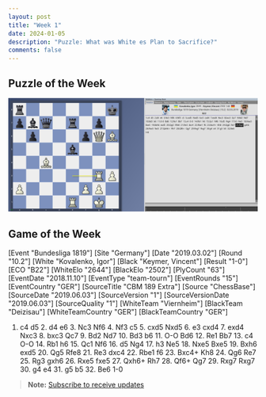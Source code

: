 ```yaml
---
layout: post
title: "Week 1"
date: 2024-01-05
description: "Puzzle: What was White es Plan to Sacrifice?"
comments: false
---
```



## Puzzle of the Week

![alt text](../../assets/images/puzzlegame.png)
<div class="cbdiagram"
data-size="420"
data-fen= "r6k/pbq1r1p1/1p3pQB/8/2B5/6bP/P4PP1/4R1K1 w - - 0 26"
data-legend="How would White have been mated as Black after ...Bxg3 - Mate in six?"
data-squares="e5,g3"
data-arrows="e5g3">
</div>


## Game of the Week

<div class="cbreplay">
[Event "Bundesliga 1819"]
[Site "Germany"]
[Date "2019.03.02"]
[Round "10.2"]
[White "Kovalenko, Igor"]
[Black "Keymer, Vincent"]
[Result "1-0"]
[ECO "B22"]
[WhiteElo "2644"]
[BlackElo "2502"]
[PlyCount "63"]
[EventDate "2018.11.10"]
[EventType "team-tourn"]
[EventRounds "15"]
[EventCountry "GER"]
[SourceTitle "CBM 189 Extra"]
[Source "ChessBase"]
[SourceDate "2019.06.03"]
[SourceVersion "1"]
[SourceVersionDate "2019.06.03"]
[SourceQuality "1"]
[WhiteTeam "Viernheim"]
[BlackTeam "Deizisau"]
[WhiteTeamCountry "GER"]
[BlackTeamCountry "GER"]

1. c4 d5 2. d4 e6 3. Nc3 Nf6 4. Nf3 c5 5. cxd5 Nxd5 6. e3 cxd4 7. exd4 Nxc3 8. bxc3 Qc7 9. Bd2 Nd7 10. Bd3 b6 11. O-O Bd6 12. Re1 Bb7 13. c4 O-O 14. Rb1 h6 15. Qc1 Nf6 16. d5 Ng4 17. h3 Ne5 18. Nxe5 Bxe5 19. Bxh6 exd5 20. Qg5 Rfe8 21. Re3 dxc4 22. Rbe1 f6 23. Bxc4+ Kh8 24. Qg6 Re7 25. Rg3 gxh6 26. Rxe5 fxe5 27. Qxh6+ Rh7 28. Qf6+ Qg7 29. Rxg7 Rxg7 30. g4 e4 31. g5 b5 32. Be6 1-0
</div>



> **Note:** [Subscribe to receive updates](https://follow.it/senior-chess-improver?leanpub)

